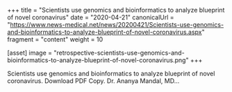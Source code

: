 +++
title = "Scientists use genomics and bioinformatics to analyze blueprint of novel coronavirus"
date = "2020-04-21"
canonicalUrl = "https://www.news-medical.net/news/20200421/Scientists-use-genomics-and-bioinformatics-to-analyze-blueprint-of-novel-coronavirus.aspx"
fragment = "content"
weight = 10

[asset]
    image = "retrospective-scientists-use-genomics-and-bioinformatics-to-analyze-blueprint-of-novel-coronavirus.png"
+++

Scientists use genomics and bioinformatics to analyze blueprint of novel 
coronavirus. Download PDF Copy. Dr. Ananya Mandal, MD...
